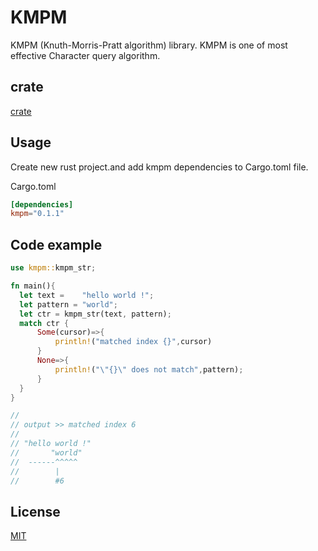 # KMPM

KMPM (Knuth-Morris-Pratt algorithm) library. KMPM is one of most effective Character query algorithm.

## crate

[crate](https://crates.io/crates/kmpm)

## Usage

Create new rust project.and add kmpm dependencies to Cargo.toml file.

Cargo.toml

```toml
[dependencies]
kmpm="0.1.1"
```

## Code example

```rs
use kmpm::kmpm_str;

fn main(){
  let text =    "hello world !";
  let pattern = "world";
  let ctr = kmpm_str(text, pattern);
  match ctr {
      Some(cursor)=>{
          println!("matched index {}",cursor)
      }
      None=>{
          println!("\"{}\" does not match",pattern);
      }
  }
}

//
// output >> matched index 6
//
// "hello world !"
//       "world"
//  ------^^^^^
//        |
//        #6
```

## License

[MIT](/LICENSE.MIT)